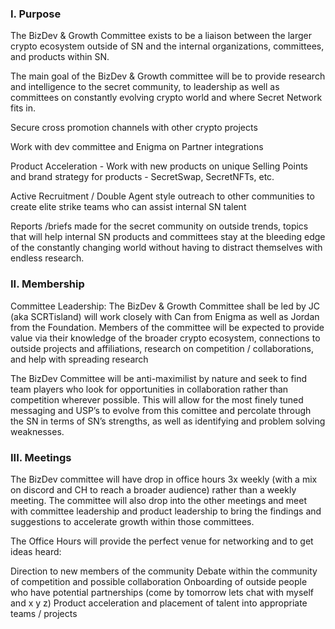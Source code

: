 
### I. Purpose

The BizDev & Growth Committee exists to be a liaison between the larger crypto ecosystem outside of SN and the internal organizations, committees, and products within SN.

The main goal of the BizDev & Growth committee will be to provide research and intelligence to the secret community, to leadership as well as committees on constantly evolving crypto world and where Secret Network fits in.

Secure cross promotion channels with other crypto projects

Work with dev committee and Enigma on Partner integrations

Product Acceleration - Work with new products on unique Selling Points and brand strategy for products - SecretSwap, SecretNFTs, etc.

Active Recruitment / Double Agent style outreach to other communities to create elite strike teams who can assist internal SN talent

Reports /briefs made for the secret community on outside trends, topics that will help internal SN products and committees stay at the bleeding edge of the constantly changing 
world without having to distract themselves with endless research.

### II. Membership

Committee Leadership: The BizDev & Growth Committee shall be led by JC (aka SCRTisland) will work closely with Can from Enigma as well as Jordan from the Foundation. Members of the committee will be expected to provide value via their knowledge of the broader crypto ecosystem, connections to outside projects and affiliations, research on competition / collaborations, and help with spreading research

The BizDev Committee will be anti-maximilist by nature and seek to find team players who look for opportunities in collaboration rather than competition wherever possible. This will allow for the most finely tuned messaging and USP’s to evolve from this comittee and percolate through the SN in terms of SN’s strengths, as well as identifying and problem solving weaknesses.

### III. Meetings

The BizDev committee will have drop in office hours 3x weekly (with a mix on discord and CH to reach a broader audience) rather than a weekly meeting. The committee will also drop into the other meetings and meet with committee leadership and product leadership to bring the findings and suggestions to accelerate growth within those committees.

The Office Hours will provide the perfect venue for networking and to get ideas heard:

Direction to new members of the community
Debate within the community of competition and possible collaboration
Onboarding of outside people who have potential partnerships (come by tomorrow lets chat with myself and x y z)
Product acceleration and placement of talent into appropriate teams / projects
